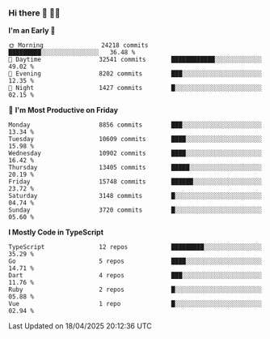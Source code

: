 ### Hi there 👋 🧑‍💻



<!--START_SECTION:waka-->
**I'm an Early 🐤** 

```text
🌞 Morning                24218 commits       █████████░░░░░░░░░░░░░░░░   36.48 % 
🌆 Daytime                32541 commits       ████████████░░░░░░░░░░░░░   49.02 % 
🌃 Evening                8202 commits        ███░░░░░░░░░░░░░░░░░░░░░░   12.35 % 
🌙 Night                  1427 commits        █░░░░░░░░░░░░░░░░░░░░░░░░   02.15 % 
```
📅 **I'm Most Productive on Friday** 

```text
Monday                   8856 commits        ███░░░░░░░░░░░░░░░░░░░░░░   13.34 % 
Tuesday                  10609 commits       ████░░░░░░░░░░░░░░░░░░░░░   15.98 % 
Wednesday                10902 commits       ████░░░░░░░░░░░░░░░░░░░░░   16.42 % 
Thursday                 13405 commits       █████░░░░░░░░░░░░░░░░░░░░   20.19 % 
Friday                   15748 commits       ██████░░░░░░░░░░░░░░░░░░░   23.72 % 
Saturday                 3148 commits        █░░░░░░░░░░░░░░░░░░░░░░░░   04.74 % 
Sunday                   3720 commits        █░░░░░░░░░░░░░░░░░░░░░░░░   05.60 % 
```


**I Mostly Code in TypeScript** 

```text
TypeScript               12 repos            █████████░░░░░░░░░░░░░░░░   35.29 % 
Go                       5 repos             ████░░░░░░░░░░░░░░░░░░░░░   14.71 % 
Dart                     4 repos             ███░░░░░░░░░░░░░░░░░░░░░░   11.76 % 
Ruby                     2 repos             █░░░░░░░░░░░░░░░░░░░░░░░░   05.88 % 
Vue                      1 repo              █░░░░░░░░░░░░░░░░░░░░░░░░   02.94 % 
```




 Last Updated on 18/04/2025 20:12:36 UTC
<!--END_SECTION:waka-->


